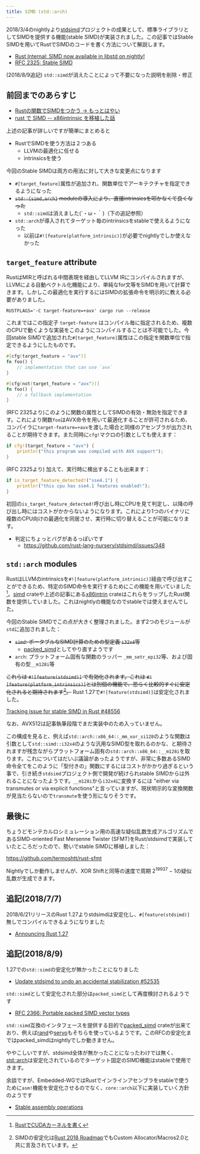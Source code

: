 ```yaml
---
title: SIMD (std::arch)
---
```


2018/3/4のnightlyより[stdsimd](https://github.com/rust-lang-nursery/stdsimd)プロジェクトの成果として、標準ライブラリとしてSIMDを提供する機能(stable SIMD)が実装されました。この記事ではStable SIMDを用いてRustでSIMDのコードを書く方法について解説します。

- [Rust Internal: SIMD now available in libstd on nightly!](https://internals.rust-lang.org/t/simd-now-available-in-libstd-on-nightly/6903)
- [RFC 2325: Stable SIMD](https://github.com/rust-lang/rfcs/blob/master/text/2325-stable-simd.md)

(2018/8/9追記) `std::simd`が消えたことによって不要になった説明を削除・修正

前回までのあらすじ
--------
- [Rustの関数でSIMDをつかう → もっとはやい](https://qiita.com/tatsuya6502/items/7ffc623fc60be0220409)
- [rust で SIMD -- x86intrinsic を移植した話](http://mayah.jp/article/2016/x86intrin/)

上述の記事が詳しいですが簡単にまとめると

- RustでSIMDを使う方法は２つある
    - LLVMの最適化に任せる
    - intrinsicsを使う

今回のStable SIMDは両方の用法に対して大きな変更点になります

- `#[target_feature]`属性が追加され、関数単位でアーキテクチャを指定できるようになった
- ~~`std::{simd,arch}` moduleの導入により、直接intrinsicsを叩かなくて良くなった~~
  - `std::simd`は消えました(´・ω・｀)（下の追記参照）
- `std::arch`が導入されてターゲット毎のintrinsicsをstableで使えるようになった
  - 以前は`#![feature(platform_intrinsic)]`が必要でnightlyでしか使えなかった

`target_feature` attribute
---------------------------

RustはMIRと呼ばれる中間表現を経由してLLVM IRにコンパイルされますが、LLVMによる自動ベクトル化機能により、単純なfor文等をSIMDを用いて計算できます。しかしこの最適化を実行するにはSIMDの拡張命令を明示的に教える必要がありました。

```
RUSTFLAGS='-C target-feature=+avx' cargo run --release
```

これまではこの指定子 `target-feature` はコンパイル毎に指定されるため、複数のCPUで動くような実装をこのようにコンパイルすることは不可能でした。今回stable SIMDで追加された`#[target_feature]`属性はこの指定を関数単位で指定できるようにしたものです。

```rust
#[cfg(target_feature = "avx")]
fn foo() {
    // implementation that can use `avx`
}

#[cfg(not(target_feature = "avx"))]
fn foo() {
    // a fallback implementation
}
```

(RFC 2325より)このように関数の属性としてSIMDの有効・無効を指定できます。これにより関数`foo`はAVX命令を用いて最適化することが許可されるため、コンパイラに`target-feature=+avx`を渡した場合と同様のアセンブラが出力されることが期待できます。また同時に`cfg!`マクロの引数としても使えます：

```rust
if cfg!(target_feature = "avx") {
    println!("this program was compiled with AVX support");
}
```

(RFC 2325より)
加えて、実行時に検出することも出来ます：

```rust
if is_target_feature_detected!("sse4.1") {
    println!("this cpu has sse4.1 features enabled!");
}
```

初回の`is_target_feature_detected!`呼び出し時にCPUを見て判定し、以降の呼び出し時にはコストがかからないようになります。これにより1つのバイナリに複数のCPU向けの最適化を同居させ、実行時に切り替えることが可能になります。

- 判定にちょっとバグがあるっぽいです 
  - https://github.com/rust-lang-nursery/stdsimd/issues/348

`std::arch` modules
--------------------
RustはLLVMのintrinsicsを`#![feature(platform_intrinsic)]`経由で呼び出すことができるため、特定のSIMD命令を実行するためにこの機能を用いていました[^ptx]。[simd](https://rust-lang-nursery.github.io/simd/doc/simd/index.html) crateや上述の記事にある[x86intrin](https://crates.io/crates/x86intrin) crateはこれらをラップしたRust関数を提供していました。これはnightlyの機能なのでstableでは使えませんでした。

[^ptx]: [RustでCUDAカーネルを書く](https://qiita.com/termoshtt/items/b98d5c46ab9c1ab1f7b6)

今回のStable SIMDでこの点が大きく整理されました。まず2つのモジュールが`std`に追加されました：

- ~~`simd`: ポータブルなSIMD計算のための型定義 `i32x4`等~~
  - [packed_simd](https://github.com/rust-lang/rfcs/pull/2366)としてやり直すようです 
- `arch`: プラットフォーム固有な関数のラッパー `_mm_setr_epi32`等、および固有の型`__m128i`等

~~これらは `#![feature(stdsimd)]` で有効化されます。これは `#![feature(platform_intrinsics)]`とは別個の機能で、恐らく比較的すぐに安定化されると期待されます[^rust2018]。~~
Rust 1.27で`#![feature(stdsimd)]`は安定化されました。

[^rust2018]: SIMDの安定化は[Rust 2018 Roadmap](https://github.com/rust-lang/rfcs/blob/master/text/2314-roadmap-2018.md)でもCustom Allocator/Macros2.0と共に言及されています。

[Tracking issue for stable SIMD in Rust #48556](https://github.com/rust-lang/rust/issues/48556)

なお、AVX512は記事執筆段階でまだ実装中のため入っていません。

この構成を見ると、例えば`std::arch::x86_64::_mm_xor_si128`のような関数は引数として`std::simd::i32x4`のような汎用なSIMD型を取れるのかな、と期待されますが残念ながらプラットフォーム固有の`std::arch::x86_64::__m128i`を取ります。これについてはだいぶ議論があったようですが、非常に多数あるSIMD命令全てをこのように「型付きの」関数にするにはコストがかかり過ぎるという事で、引き続き`stdsimd`プロジェクト側で開発が続けられstable SIMDからは外れることになったようです。`__m128i`から`i32x4`に変換するには "either via transmutes or via explicit functions"と言っていますが、現状明示的な変換関数が見当たらないので`transmute`を使う形になりそうです。

最後に
------
ちょうどモンテカルロシミュレーション用の高速な疑似乱数生成アルゴリズムであるSIMD-oriented Fast Mersenne Twister (SFMT)をRust/stdsimdで実装していたところだったので、勢いでstable SIMDに移植しました：

https://github.com/termoshtt/rust-sfmt

Nightlyでしか動作しませんが、XOR Shiftと同等の速度で周期 $2^{19937} -1$の疑似乱数が生成できます。

追記(2018/7/7)
--------------
2018/6/21リリースのRust 1.27よりstdsimdは安定化し、`#[feature(stdsimd)]`無しでコンパイルできるようになりました

- [Announcing Rust 1.27](https://blog.rust-lang.org/2018/06/21/Rust-1.27.html)

追記(2018/8/9)
--------------
1.27での`std::simd`の安定化が無かったことになりました

- [Update stdsimd to undo an accidental stabilization #52535](https://github.com/rust-lang/rust/pull/52535)

`std::simd`として安定化された部分は`packed_simd`として再度検討されるようです

- [RFC 2366: Portable packed SIMD vector types](https://github.com/rust-lang/rfcs/pull/2366)

`std::simd`互換のインタフェースを提供する目的で[packed_simd](https://github.com/rust-lang-nursery/packed_simd) crateが出来ており、例えば[rand](https://github.com/rust-lang-nursery/rand/pull/569)や[servo](https://github.com/servo/servo/pull/21272)もそちらを使っているようです。このRFCの安定化まではpacked_simdはnightlyでしか動きません。

ややこしいですが、stdsimd全体が無かったことになったわけでは無く、[std::arch](https://doc.rust-lang.org/beta/std/arch/)は安定化されているのでターゲット固定のSIMD機能はstableで使用できます。

余談ですが、Embedded-WGではRustでインラインアセンブラをstableで使うために`asm!`機能を安定化させるのでなく、`core::arch`以下に実装していく方針のようです

- [Stable assembly operations](https://github.com/rust-embedded/wg/issues/63)

